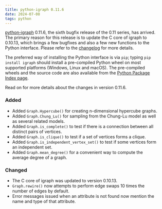 ```yaml
---
title: python-igraph 0.11.6
date: 2024-07-08
tags: python
---
```


[python-igraph](https://python.igraph.org/en/0.11.6/) 0.11.6, the sixth bugfix release of the 0.11 series, has arrived. The primary reason for this release is to update the C core of igraph to 0.10.13, which brings a few bugfixes and also a few new functions to the Python interface. Please refer to the [changelog](https://github.com/igraph/python-igraph/releases/tag/0.11.6) for more details.

The preferred way of installing the Python interface is via `pip`; typing `pip install igraph` should install a pre-compiled Python wheel on most supported platforms (Windows, Linux and macOS). The pre-compiled wheels and the source code are also available from the [Python Package Index page](https://pypi.org/project/igraph/0.11.6/).

Read on for more details about the changes in version 0.11.6.

<!--more-->

### Added

 - Added `Graph.Hypercube()` for creating n-dimensional hypercube graphs.
 - Added `Graph.Chung_Lu()` for sampling from the Chung-Lu model as well as several related models.
 - Added `Graph.is_complete()` to test if there is a connection between all distinct pairs of vertices.
 - Added `Graph.is_clique()` to test if a set of vertices forms a clique.
 - Added `Graph.is_independent_vertex_set()` to test if some vertices form an independent set.
 - Added `Graph.mean_degree()` for a convenient way to compute the average degree of a graph.

### Changed

 - The C core of igraph was updated to version 0.10.13.
 - `Graph.rewire()` now attempts to perform edge swaps 10 times the number of edges by default.
 - Error messages issued when an attribute is not found now mention the name and type of that attribute.


